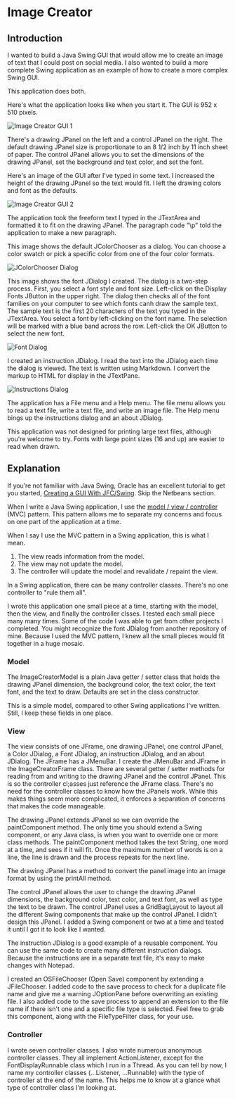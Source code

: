 # Image Creator

## Introduction

I wanted to build a Java Swing GUI that would allow me to create an image of text that I could post on social media.  I also wanted to build a more complete Swing application as an example of how to create a more complex Swing GUI.

This application does both.

Here's what the application looks like when you start it.  The GUI is 952 x 510 pixels.

![Image Creator GUI 1](imagecreator1.png)

There's a drawing JPanel on the left and a control JPanel on the right.  The default drawing JPanel size is proportionate to an 8 1/2 inch by 11 inch sheet of paper.  The control JPanel allows you to set the dimensions of the drawing JPanel, set the background and text color, and set the font.

Here's an image of the GUI after I've typed in some text.  I increased the height of the drawing JPanel so the text would fit.  I left the drawing colors and font as the defaults.

![Image Creator GUI 2](imagecreator2.png)

The application took the freeform text I typed in the JTextArea and formatted it to fit on the drawing JPanel.  The paragraph code "\p" told the application to make a new paragraph.

This image shows the default JColorChooser as a dialog.  You can choose a color swatch or pick a specific color from one of the four color formats.

![JColorChooser Dialog](imagecreator3.png)

This image shows the font JDialog I created.  The dialog is a two-step process.  First, you select a font style and font size.  Left-click on the Display Fonts JButton in the upper right.  The dialog then checks all of the font families on your computer to see which fonts canh draw the sample text.  The sample text is the first 20 characters of the text you typed in the JTextArea.  You select a font by left-clicking on the font name.  The selection will be marked with a blue band across the row.  Left-click the OK JButton to select the new font.

![Font Dialog](imagecreator4.png)

I created an instruction JDialog.  I read the text into the JDialog each time the dialog is viewed.  The text is written using Markdown.  I convert the markup to HTML for display in the JTextPane.

![Instructions Dialog](imagecreator5.png)

The application has a File menu and a Help menu.  The file menu allows you to read a text file, write a text file, and write an image file.  The Help menu bings up the instructions dialog and an about JDialog.

This application was not designed for printing large text files, although you're welcome to try.  Fonts with large point sizes (16 and up) are easier to read when drawn.

## Explanation

If you’re not familiar with Java Swing, Oracle has an excellent tutorial to get you started, [Creating a GUI With JFC/Swing](https://docs.oracle.com/javase/tutorial/uiswing/index.html). Skip the Netbeans section.

When I write a Java Swing application, I use the [model / view / controller](https://en.wikipedia.org/wiki/Model%E2%80%93view%E2%80%93controller) (MVC) pattern.  This pattern allows me to separate my concerns and focus on one part of the application at a time.

When I say I use the MVC pattern in a Swing application, this is what I mean.

1. The view reads information from the model.
2. The view may not update the model.
3. The controller will update the model and revalidate / repaint the view.

In a Swing application, there can be many controller classes.  There's no one controller to "rule them all".

I wrote this application one small piece at a time, starting with the model, then the view, and finally the controller clsses.  I tested each small piece many many times.  Some of the code I was able to get from other projects I completed.  You might recognize the font JDialog from another repository of mine.  Because I used the MVC pattern, I knew all the small pieces would fit together in a huge mosaic.

### Model

The ImageCreatorModel is a plain Java getter / setter class that holds the drawing JPanel dimension, the background color, the text color, the text font, and the text to draw.  Defaults are set in the class constructor.

This is a simple model, compared to other Swing applications I've written.  Still, I keep these fields in one place.

### View

The view consists of one JFrame, one drawing JPanel, one control JPanel, a Color JDialog, a Font JDialog, an instruction JDialog, and an about JDialog.  The JFrame has a JMenuBar.  I create the JMenuBar and JFrame in the ImageCreatorFrame class.  There are several getter / setter methods for reading from and writing to the drawing JPanel and the control JPanel.  This is so the controller cl;asses just reference the JFrame class.  There's no need for the controller classes to know how the JPanels work.  While this makes things seem more complicated, it enforces a separation of concerns that makes the code manageable.

The drawing JPanel extends JPanel so we can override the paintComponent method.  The only time you should extend a Swing component, or any Java class, is when you want to override one or more class methods.  The paintComponent method takes the text String, one word at a time, and sees if it will fit.  Once the maximum number of words is on a line, the line is drawn and the process repeats for the next line.

The drawing JPanel has a method to convert the panel image into an image format by using the printAll method.

The control JPanel allows the user to change the drawing JPanel dimensions, the background color, text color, and text font, as well as type the text to be drawn.  The control JPanel uses a GridBagLayout to layout all the different Swing components that make up the control JPanel.  I didn't design this JPanel.  I added a Swing component or two at a time and tested it until I got it to look like I wanted.

The instruction JDialog is a good example of a reusable component.  You can use the same code to create many different instruction dialogs.  Because the instructions are in a separate text file, it's easy to make changes with Notepad.

I created an OSFileChooser (Open Save) component by extending a JFileChooser.  I added code to the save process to check for a duplicate file name and give me a warning JOptionPane before overwriting an existing file.  I also added code to the save process to append an extension to the file name if there isn't one and a specific file type is selected.  Feel free to grab this component, along with the FileTypeFilter class, for your use.

### Controller

I wrote seven controller classes.  I also wrote numerous anonymous controller classes.  They all implement ActionListener, except for the FontDisplayRunnable class which I run in a Thread.  As you can tell by now, I name my controller classes (...Listener, ...Runnable) with the type of controller at the end of the name.  This helps me to know at a glance what type of controller class I'm looking at.
